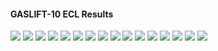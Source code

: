 #### GASLIFT-10 ECL Results

![](ECL/GASLIFT-10-Field_Production_Comparison_Plot.png)
![](ECL/GASLIFT-10-Well_B_1H_Oil_Gas_Lift_Performance_Plot.png)
![](ECL/GASLIFT-10-Well_B_1H_Pressure_Comparison_Plot.png)
![](ECL/GASLIFT-10-Well_B_1H_Production_Performance.png)
![](ECL/GASLIFT-10-Well_B_2H_Oil_Gas_Lift_Performance_Plot.png)
![](ECL/GASLIFT-10-Well_B_2H_Pressure_Comparison_Plot.png)
![](ECL/GASLIFT-10-Well_B_2H_Production_Performance.png)
![](ECL/GASLIFT-10-Well_B_3H_Oil_Gas_Lift_Performance_Plot.png)
![](ECL/GASLIFT-10-Well_B_3H_Pressure_Comparison_Plot.png)
![](ECL/GASLIFT-10-Well_B_3H_Production_Performance.png)
![](ECL/GASLIFT-10-Well_C_1H_Oil_Gas_Lift_Performance_Plot.png)
![](ECL/GASLIFT-10-Well_C_1H_Pressure_Comparison_Plot.png)
![](ECL/GASLIFT-10-Well_C_1H_Production_Performance.png)
![](ECL/GASLIFT-10-Well_C_2H_Oil_Gas_Lift_Performance_Plot.png)
![](ECL/GASLIFT-10-Well_C_2H_Pressure_Comparison_Plot.png)
![](ECL/GASLIFT-10-Well_C_2H_Production_Performance.png)
